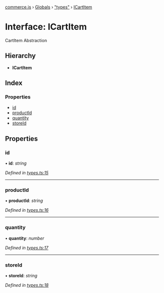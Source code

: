 [commerce.js](../README.md) › [Globals](../globals.md) › ["types"](../modules/_types_.md) › [ICartItem](_types_.icartitem.md)

# Interface: ICartItem

CartItem Abstraction

## Hierarchy

* **ICartItem**

## Index

### Properties

* [id](_types_.icartitem.md#id)
* [productId](_types_.icartitem.md#productid)
* [quantity](_types_.icartitem.md#quantity)
* [storeId](_types_.icartitem.md#storeid)

## Properties

###  id

• **id**: *string*

*Defined in [types.ts:15](https://github.com/shopjs/commerce.js/blob/eb9b867/src/types.ts#L15)*

___

###  productId

• **productId**: *string*

*Defined in [types.ts:16](https://github.com/shopjs/commerce.js/blob/eb9b867/src/types.ts#L16)*

___

###  quantity

• **quantity**: *number*

*Defined in [types.ts:17](https://github.com/shopjs/commerce.js/blob/eb9b867/src/types.ts#L17)*

___

###  storeId

• **storeId**: *string*

*Defined in [types.ts:18](https://github.com/shopjs/commerce.js/blob/eb9b867/src/types.ts#L18)*
